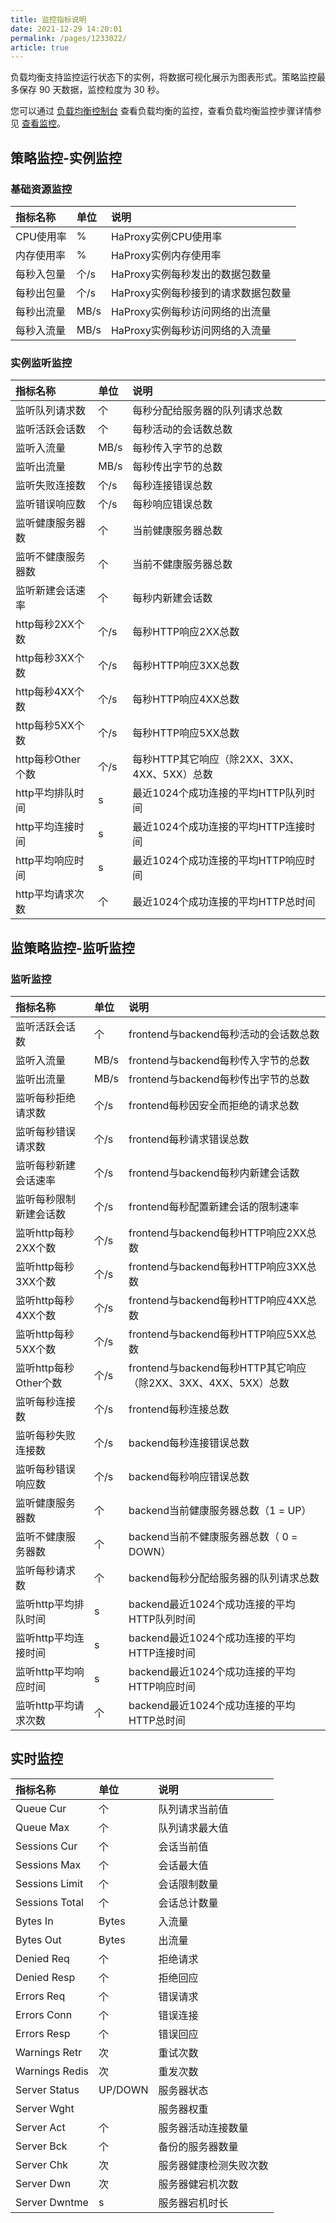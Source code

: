 ```yaml
---
title: 监控指标说明    
date: 2021-12-29 14:20:01
permalink: /pages/1233022/
article: true
---
```


负载均衡支持监控运行状态下的实例，将数据可视化展示为图表形式。策略监控最多保存 90 天数据，监控粒度为 30 秒。

您可以通过 [负载均衡控制台](https://console.capitalonline.net/loadbalancers) 查看负载均衡的监控，查看负载均衡监控步骤详情参见 [查看监控](../../04.操作指南/03.监控报警/00.查看监控.md)。

## 策略监控-实例监控

### 基础资源监控

| 指标名称   | 单位 | 说明                                |
| :--------- | :--- | :---------------------------------- |
| CPU使用率  | %    | HaProxy实例CPU使用率                |
| 内存使用率 | %    | HaProxy实例内存使用率               |
| 每秒入包量 | 个/s | HaProxy实例每秒发出的数据包数量     |
| 每秒出包量 | 个/s | HaProxy实例每秒接到的请求数据包数量 |
| 每秒出流量 | MB/s | HaProxy实例每秒访问网络的出流量     |
| 每秒入流量 | MB/s | HaProxy实例每秒访问网络的入流量     |

### 实例监听监控

| 指标名称           | 单位 | 说明                                         |
| :----------------- | :--- | :------------------------------------------- |
| 监听队列请求数     | 个   | 每秒分配给服务器的队列请求总数               |
| 监听活跃会话数     | 个   | 每秒活动的会话数总数                         |
| 监听入流量         | MB/s | 每秒传入字节的总数                           |
| 监听出流量         | MB/s | 每秒传出字节的总数                           |
| 监听失败连接数     | 个/s | 每秒连接错误总数                             |
| 监听错误响应数     | 个/s | 每秒响应错误总数                             |
| 监听健康服务器数   | 个   | 当前健康服务器总数                           |
| 监听不健康服务器数 | 个   | 当前不健康服务器总数                         |
| 监听新建会话速率   | 个   | 每秒内新建会话数                             |
| http每秒2XX个数    | 个/s | 每秒HTTP响应2XX总数                          |
| http每秒3XX个数    | 个/s | 每秒HTTP响应3XX总数                          |
| http每秒4XX个数    | 个/s | 每秒HTTP响应4XX总数                          |
| http每秒5XX个数    | 个/s | 每秒HTTP响应5XX总数                          |
| http每秒Other个数  | 个/s | 每秒HTTP其它响应（除2XX、3XX、4XX、5XX）总数 |
| http平均排队时间   | s    | 最近1024个成功连接的平均HTTP队列时间         |
| http平均连接时间   | s    | 最近1024个成功连接的平均HTTP连接时间         |
| http平均响应时间   | s    | 最近1024个成功连接的平均HTTP响应时间         |
| http平均请求次数   | 个   | 最近1024个成功连接的平均HTTP总时间           |

## 监策略监控-监听监控

### 监听监控

| 指标名称               | 单位 | 说明                                                         |
| :--------------------- | :--- | :----------------------------------------------------------- |
| 监听活跃会话数         | 个   | frontend与backend每秒活动的会话数总数                        |
| 监听入流量             | MB/s | frontend与backend每秒传入字节的总数                          |
| 监听出流量             | MB/s | frontend与backend每秒传出字节的总数                          |
| 监听每秒拒绝请求数     | 个/s | frontend每秒因安全而拒绝的请求总数                           |
| 监听每秒错误请求数     | 个/s | frontend每秒请求错误总数                                     |
| 监听每秒新建会话速率   | 个/s | frontend与backend每秒内新建会话数                            |
| 监听每秒限制新建会话数 | 个/s | frontend每秒配置新建会话的限制速率                           |
| 监听http每秒2XX个数    | 个/s | frontend与backend每秒HTTP响应2XX总数                         |
| 监听http每秒3XX个数    | 个/s | frontend与backend每秒HTTP响应3XX总数                         |
| 监听http每秒4XX个数    | 个/s | frontend与backend每秒HTTP响应4XX总数                         |
| 监听http每秒5XX个数    | 个/s | frontend与backend每秒HTTP响应5XX总数                         |
| 监听http每秒Other个数  | 个/s | frontend与backend每秒HTTP其它响应（除2XX、3XX、4XX、5XX）总数 |
| 监听每秒连接数         | 个/s | frontend每秒连接总数                                         |
| 监听每秒失败连接数     | 个/s | backend每秒连接错误总数                                      |
| 监听每秒错误响应数     | 个/s | backend每秒响应错误总数                                      |
| 监听健康服务器数       | 个   | backend当前健康服务器总数（1 = UP）                          |
| 监听不健康服务器数     | 个   | backend当前不健康服务器总数（ 0 = DOWN）                     |
| 监听每秒请求数         | 个   | backend每秒分配给服务器的队列请求总数                        |
| 监听http平均排队时间   | s    | backend最近1024个成功连接的平均HTTP队列时间                  |
| 监听http平均连接时间   | s    | backend最近1024个成功连接的平均HTTP连接时间                  |
| 监听http平均响应时间   | s    | backend最近1024个成功连接的平均HTTP响应时间                  |
| 监听http平均请求次数   | 个   | backend最近1024个成功连接的平均HTTP总时间                    |

## 实时监控

| 指标名称       | 单位    | 说明                   |
| :------------- | :------ | :--------------------- |
| Queue Cur      | 个      | 队列请求当前值         |
| Queue Max      | 个      | 队列请求最大值         |
| Sessions Cur   | 个      | 会话当前值             |
| Sessions Max   | 个      | 会话最大值             |
| Sessions Limit | 个      | 会话限制数量           |
| Sessions Total | 个      | 会话总计数量           |
| Bytes In       | Bytes   | 入流量                 |
| Bytes Out      | Bytes   | 出流量                 |
| Denied Req     | 个      | 拒绝请求               |
| Denied Resp    | 个      | 拒绝回应               |
| Errors Req     | 个      | 错误请求               |
| Errors Conn    | 个      | 错误连接               |
| Errors Resp    | 个      | 错误回应               |
| Warnings Retr  | 次      | 重试次数               |
| Warnings Redis | 次      | 重发次数               |
| Server Status  | UP/DOWN | 服务器状态             |
| Server Wght    |         | 服务器权重             |
| Server Act     | 个      | 服务器活动连接数量     |
| Server Bck     | 个      | 备份的服务器数量       |
| Server Chk     | 次      | 服务器健康检测失败次数 |
| Server Dwn     | 次      | 服务器健宕机次数       |
| Server Dwntme  | s       | 服务器宕机时长         |
